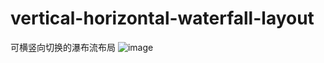 # vertical-horizontal-waterfall-layout
可横竖向切换的瀑布流布局
![image](https://github.com/XY-Wing/vertical-horizontal-waterfall-layout/blob/master/GIF/layout.gif)

